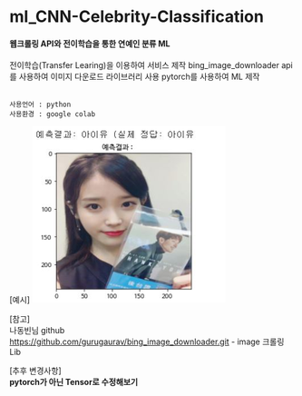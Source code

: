 # ml_CNN-Celebrity-Classification
#### 웹크롤링 API와 전이학습을 통한 연예인 분류 ML

전이학습(Transfer Learing)을 이용하여 서비스 제작 bing_image_downloader api를 사용하여 
이미지 다운로드 라이브러리 사용 pytorch를 사용하여 ML 제작

```

사용언어 : python
사용환경 : google colab

```





[예시]
![ex_screenshot](./example.jpg)


[참고]  
 나동빈님 github  
 https://github.com/gurugaurav/bing_image_downloader.git - image 크롤링 Lib

[추후 변경사항]  
**pytorch가 아닌 Tensor로 수정해보기**
